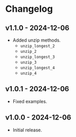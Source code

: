 # Changelog

## v1.1.0 - 2024-12-06

- Added unzip methods.
    - `unzip_longest_2`
    - `unzip_2`
    - `unzip_longest_3`
    - `unzip_3`
    - `unzip_longest_4`
    - `unzip_4`

## v1.0.1 - 2024-12-06

- Fixed examples.

## v1.0.0 - 2024-12-06

- Initial release.
